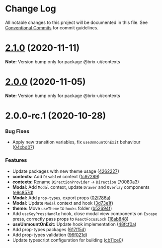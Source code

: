 # Change Log

All notable changes to this project will be documented in this file.
See [Conventional Commits](https://conventionalcommits.org) for commit guidelines.

# [2.1.0](https://github.com/uStudioTeam/brix-ui/compare/2.0.0...2.1.0) (2020-11-11)

**Note:** Version bump only for package @brix-ui/contexts





# [2.0.0](https://github.com/uStudioTeam/brix-ui/compare/v2.0.0-rc.1...2.0.0) (2020-11-05)

**Note:** Version bump only for package @brix-ui/contexts





# 2.0.0-rc.1 (2020-10-28)


### Bug Fixes

* Apply new transition variables, fix `useUnmountOnExit` behaviour ([04cbd07](https://github.com/uStudioTeam/brix-ui/commit/04cbd078e53e87b53e55e2d78f5e0c7d217a4aaf))


### Features

* Update packages with new theme usage ([4262227](https://github.com/uStudioTeam/brix-ui/commit/426222705b198a1f8aa1326c91907c98a5557f62))
* **contexts:** Add `Disabled` context ([1c97289](https://github.com/uStudioTeam/brix-ui/commit/1c97289ffd0fa698d100d5d6cd153e8884c78dc1))
* **contexts:** Rename `DirectionProvider` -> `Direction` ([70080a3](https://github.com/uStudioTeam/brix-ui/commit/70080a338bd493ea5d5586dd883b46dcdce1efed))
* **Modal:** Add `Modal` context, update `Drawer` and `Overlay` components ([e9c857d](https://github.com/uStudioTeam/brix-ui/commit/e9c857dbba565ea23d3be7508eaee422895f4f9d))
* **Modal:** Add `prop-types`, export props ([02f786a](https://github.com/uStudioTeam/brix-ui/commit/02f786a99d7fa553fe44f1bb58910d1b18dd1738))
* **Modal:** Update `Modal` context and hook ([3d73e1f](https://github.com/uStudioTeam/brix-ui/commit/3d73e1f063faeff670664fdefc987badd35e953d))
* **theme:** Move `useTheme` to `hooks` folder ([b52694f](https://github.com/uStudioTeam/brix-ui/commit/b52694f894c8936bac446e8591ef089afd72cb2f))
* Add `useKeyPressHandle` hook, close modal view components on `Escape` press, correctly pass props to `ReactFocusLock` ([18ab848](https://github.com/uStudioTeam/brix-ui/commit/18ab848d14282ee3a31370765850e804fb349c6a))
* **useUnmountOnExit:** Update hook implementation ([48fcf0a](https://github.com/uStudioTeam/brix-ui/commit/48fcf0a3efcf573beb838b0ffde7933bbf6c66a8))
* Add prop-types packages ([617ff5d](https://github.com/uStudioTeam/brix-ui/commit/617ff5d338b5dcb14b9a7ba00d76157a78d03a27))
* Add prop-types validation ([96f021d](https://github.com/uStudioTeam/brix-ui/commit/96f021d18845da1dd9374981287a557b356d0d3a))
* Update typescript configuration for building ([cb11ce0](https://github.com/uStudioTeam/brix-ui/commit/cb11ce0ff7fccef7088f9fc9c9ca9c615a8ab2fb))
